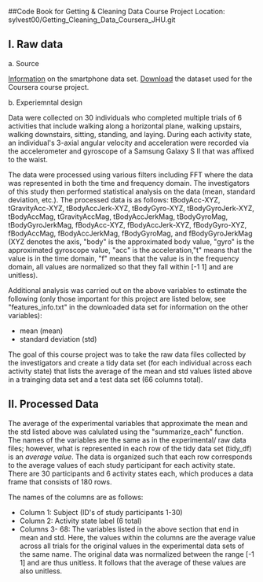 ##Code Book for Getting & Cleaning Data Course Project
Location: sylvest00/Getting_Cleaning_Data_Coursera_JHU.git

I. Raw data
-----------

a. Source 

[Information](http://archive.ics.uci.edu/ml/datasets/Human+Activity+Recognition+Using+Smartphones) on the smartphone data set. [Download](https://d396qusza40orc.cloudfront.net/getdata%2Fprojectfiles%2FUCI%20HAR%20Dataset.zip) the dataset used for the Coursera course project. 
   
   
b. Experiemntal design

Data were collected on 30 individuals who completed multiple trials of 6 activities that include walking along a horizontal plane, walking upstairs, walking downstairs, sitting, standing, and laying. During each activity state, an individual's 3-axial angular velocity and acceleration were recorded via the accelerometer and gyroscope of a Samsung Galaxy S II that was affixed to the waist.

The data were processed using various filters including FFT where the data was represented in both the time and frequency domain. The investigators of this study then performed statistical analysis on the data (mean, standard deviation, etc.). The processed data is as follows:
tBodyAcc-XYZ, 
tGravityAcc-XYZ, 
tBodyAccJerk-XYZ, 
tBodyGyro-XYZ, 
tBodyGyroJerk-XYZ, 
tBodyAccMag, 
tGravityAccMag, 
tBodyAccJerkMag, 
tBodyGyroMag, 
tBodyGyroJerkMag, 
fBodyAcc-XYZ, 
fBodyAccJerk-XYZ, 
fBodyGyro-XYZ, 
fBodyAccMag, 
fBodyAccJerkMag, 
fBodyGyroMag, and
fBodyGyroJerkMag 
(XYZ denotes the axis, "body" is the approximated body value, "gyro" is the approximated gyroscope value, "acc" is the acceleration,"t" means that the value is in the time domain, "f" means that the value is in the frequency domain, all values are normalized so that they fall within [-1 1] and are unitless).

Additional analysis was carried out on the above variables to estimate the following (only those important for this project are listed below, see "features_info.txt" in the downloaded data set for information on the other variables):
- mean (mean)
- standard deviation (std)

The goal of this course project was to take the raw data files collected by the investigators and create a tidy data set (for each individual across each activity state) that lists the average of the mean and std values listed above in a trainging data set and a test data set (66 columns total).


II. Processed Data
------------------
The average of the experimental variables that approximate the mean and the std listed above was calulated using the "summarize_each" function. The names of the variables are the same as in the experimental/ raw data files; however, what is represented in each row of the tidy data set (tidy_df) is an *average value*. The data is organized such that each row corresponds to the average values of each study participant for each activity state. There are 30 participants and 6 activity states each, which produces a data frame that consists of 180 rows.

The names of the columns are as follows:
- Column 1: Subject (ID's of study participants 1-30)
- Column 2: Activity state label (6 total)
- Columns 3- 68: The variables listed in the above section that end in mean and std. Here, the values within the columns are the average value across all trials for the original values in the experimental data sets of the same name. The original data was normalized between the range [-1 1] and are thus unitless. It follows that the average of these values are also unitless.